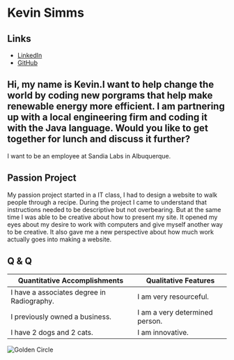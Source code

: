 # Kevin Simms

## Links

* [LinkedIn](https://www.linkedin.com/in/kevin-simms-5099b4174/)
* [GitHub](https://github.com/ksimms2)

## Hi, my name is Kevin.I want to help change the world by coding new porgrams that help make renewable energy more efficient. I am partnering up with a local engineering firm and coding it with the Java language. Would you like to get together for lunch and discuss it further?

 I want to be an employee at Sandia Labs in Albuquerque.

## Passion Project
My passion project started in a IT class, I had to design a website to walk people through a recipe. During the project I came to understand that instructions needed to be descriptive but not overbearing. But at the same time I was able to be creative about how to present my site. It opened my eyes about my desire to work with computers and give myself another way to be creative. It also gave me a new perspective about how much work actually goes into making a website.
    
## Q & Q 

Quantitative Accomplishments | Qualitative Features
---------------------------- | --------------------------
I have a associates degree in Radiography. | I am very resourceful.
I previously owned a business. | I am a very determined person.
I have 2 dogs and 2 cats. | I am innovative.


![Golden Circle](ksimms2.github.io/Pro_Dev_Workshop_Purpose.png)






